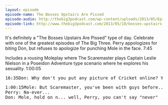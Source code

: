 ```yaml
---
layout: episode
episode-name: The Bosses Upstairs Are Pissed
episode-audio: http://thebig3podcast.com/wp-content/uploads/2013/05/Episode-1088-05_10_13.mp3
episode-link: http://www.thebig3podcast.com/2013/05/10/bosses-upstairs-are-pissed/
---
```


It's definitely a "The Bosses Upstairs Are Pissed" type of day. Celebrate with
one of the greatest episodes of The Big Three. Perry appologizes for biting Don,
but refuses to apologize for punching Mole in the face. <a role="clip">7:45</a>

Includes a rousing Moleplay where The Scaremaster plays Captain Leslie Nielson
in a Poseidon Adventure type scenario where he explores his sexuality. <a role="clip">1:00:05</a>

<pre><a role="clip">16:35</a>Don: Why don't you put any picture of Cricket online? You put all those picture up of that fucking car wreck online... which some people now are claiming isn't real...</pre>

<pre><a role="clip">1:00:15</a>Mole: But Scaremaster, you've been with guys before...
Perry: Na-ever...
Don: Mole, hold on n... well, Perry, you can't say "never"</pre>